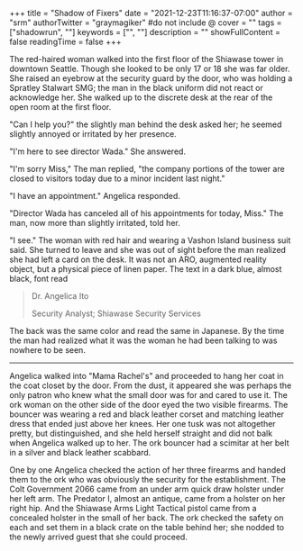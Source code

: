 +++
title = "Shadow of Fixers"
date = "2021-12-23T11:16:37-07:00"
author = "srm"
authorTwitter = "graymagiker" #do not include @
cover = ""
tags = ["shadowrun", ""]
keywords = ["", ""]
description = ""
showFullContent = false
readingTime = false
+++

The red-haired woman walked into the first floor of the Shiawase tower in downtown Seattle. Though she looked to be only 17 or 18 she was far older. She raised an eyebrow at the security guard by the door, who was holding a Spratley Stalwart SMG; the man in the black uniform did not react or acknowledge her. She walked up to the discrete desk at the rear of the open room at the first floor. 

"Can I help you?" the slightly man behind the desk asked her; he seemed slightly annoyed or irritated by her presence. 

"I'm here to see director Wada." She answered. 

"I'm sorry Miss," The man replied, "the company portions of the tower are closed to visitors today due to a minor incident last night." 

"I have an appointment." Angelica responded. 

"Director Wada has canceled all of his appointments for today, Miss." The man, now more than slightly irritated, told her. 

"I see." The woman with red hair and wearing a Vashon Island business suit said. She turned to leave and she was out of sight before the man realized she had left a card on the desk. It was not an ARO, augmented reality object, but a physical piece of linen paper. The text in a dark blue, almost black, font read

> Dr. Angelica Ito
>
> Security Analyst; Shiawase Security Services 

The back was the same color and read the same in Japanese. By the time the man had realized what it was the woman he had been talking to was nowhere to be seen. 

-----------------------------

Angelica walked into "Mama Rachel's" and proceeded to hang her coat in the coat closet by the door. From the dust, it appeared she was perhaps the only patron who knew what the small door was for and cared to use it. The ork woman on the other side of the door eyed the two visible firearms. The bouncer was wearing a red and black leather corset and matching leather dress that ended just above her knees. Her one tusk was not altogether pretty, but distinguished, and she held herself straight and did not balk when Angelica walked up to her. The ork bouncer had a scimitar at her belt in a silver and black leather scabbard. 

One by one Angelica checked the action of her three firearms and handed them to the ork who was obviously the security for the establishment. The Colt Government 2066 came from an under arm quick draw holster under her left arm. The Predator I, almost an antique, came from a holster on her right hip. And the Shiawase Arms Light Tactical pistol came from a concealed holster in the small of her back. The ork checked the safety on each and set them in a black crate on the table behind her; she nodded to the newly arrived guest that she could proceed. 
